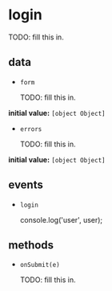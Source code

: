 # login 

TODO: fill this in. 

## data 

- `form` 

  TODO: fill this in. 

**initial value:** `[object Object]` 

- `errors` 

  TODO: fill this in. 

**initial value:** `[object Object]` 

## events 

- `login` 

  console.log('user', user); 

## methods 

- `onSubmit(e)` 

  TODO: fill this in. 

